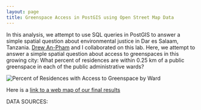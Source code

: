 ```yaml
---
layout: page
title: Greenspace Access in PostGIS using Open Street Map Data
---
```


In this analysis, we attempt to use SQL queries in PostGIS to answer a simple spatial question about environmental justice in Dar es Salaam, Tanzania. [Drew An-Pham](https://daptx.github.io/) and I collaborated on this lab. Here, we attempt to answer a simple spatial question about access to greenspaces in this growing city: What percent of residences are within 0.25 km of a public greenspace in each of the public administrative wards? 

![Percent of Residences with Access to Greenspace by Ward](/assets/wardPct_DSM.png)

Here is a [link to a web map of our final results](/assets/index.html)

DATA SOURCES:
